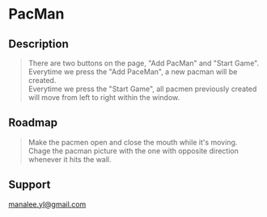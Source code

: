 
# PacMan

## Description
> There are two buttons on the page, "Add PacMan" and "Start Game".<br>
> Everytime we press the "Add PaceMan", a new pacman will be created. <br>
> Everytime we press the "Start Game", all pacmen previously created will move from left to right within the window.<br>

## Roadmap
> Make the pacmen open and close the mouth while it's moving.<br>
> Chage the pacman picture with the one with opposite direction whenever it hits the wall.<br>

## Support
<manalee.yl@gmail.com>
